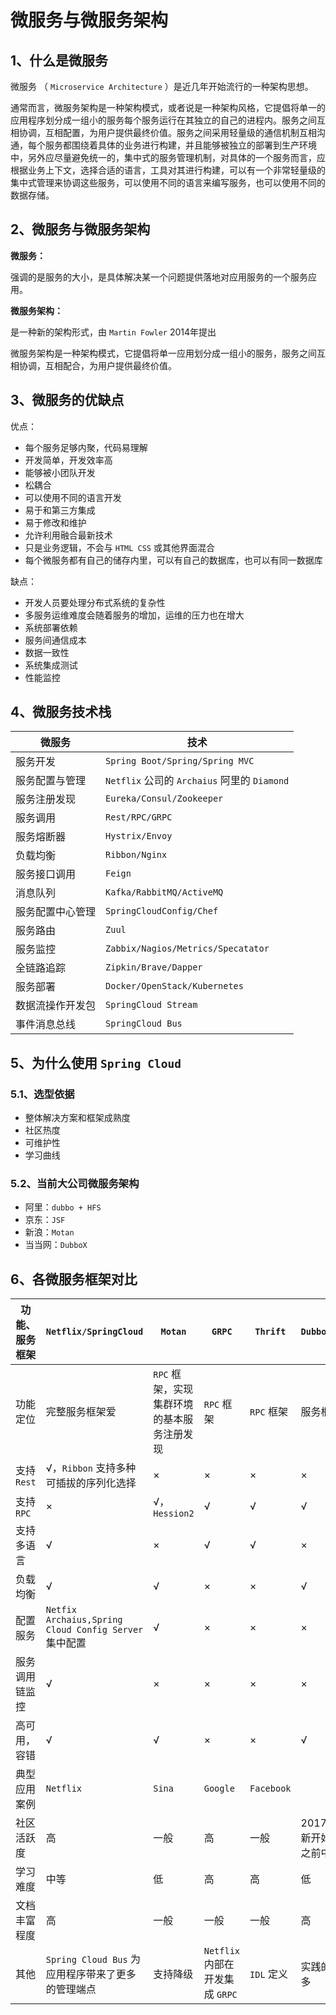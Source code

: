 # 微服务与微服务架构

## 1、什么是微服务

微服务 （ `Microservice Architecture` ）是近几年开始流行的一种架构思想。

通常而言，微服务架构是一种架构模式，或者说是一种架构风格，它提倡将单一的应用程序划分成一组小的服务每个服务运行在其独立的自己的进程内。服务之间互相协调，互相配置，为用户提供最终价值。服务之间采用轻量级的通信机制互相沟通，每个服务都围绕着具体的业务进行构建，并且能够被独立的部署到生产环境中，另外应尽量避免统一的，集中式的服务管理机制，对具体的一个服务而言，应根据业务上下文，选择合适的语言，工具对其进行构建，可以有一个非常轻量级的集中式管理来协调这些服务，可以使用不同的语言来编写服务，也可以使用不同的数据存储。

## 2、微服务与微服务架构

**微服务：** 

强调的是服务的大小，是具体解决某一个问题提供落地对应用服务的一个服务应用。

**微服务架构：** 

是一种新的架构形式，由 `Martin Fowler` 2014年提出

微服务架构是一种架构模式，它提倡将单一应用划分成一组小的服务，服务之间互相协调，互相配合，为用户提供最终价值。

## 3、微服务的优缺点

优点：

- 每个服务足够内聚，代码易理解
- 开发简单，开发效率高
- 能够被小团队开发
- 松耦合
- 可以使用不同的语言开发
- 易于和第三方集成
- 易于修改和维护
- 允许利用融合最新技术
- 只是业务逻辑，不会与 `HTML CSS` 或其他界面混合
- 每个微服务都有自己的储存内里，可以有自己的数据库，也可以有同一数据库

缺点：

- 开发人员要处理分布式系统的复杂性
- 多服务运维难度会随着服务的增加，运维的压力也在增大
- 系统部署依赖
- 服务间通信成本
- 数据一致性
- 系统集成测试
- 性能监控

## 4、微服务技术栈

| 微服务           | 技术                                         |
| ---------------- | -------------------------------------------- |
| 服务开发         | `Spring Boot/Spring/Spring MVC`              |
| 服务配置与管理   | `Netflix` 公司的 `Archaius` 阿里的 `Diamond` |
| 服务注册发现     | `Eureka/Consul/Zookeeper`                    |
| 服务调用         | `Rest/RPC/GRPC`                              |
| 服务熔断器       | `Hystrix/Envoy`                              |
| 负载均衡         | `Ribbon/Nginx`                               |
| 服务接口调用     | `Feign`                                      |
| 消息队列         | `Kafka/RabbitMQ/ActiveMQ`                    |
| 服务配置中心管理 | `SpringCloudConfig/Chef`                     |
| 服务路由         | `Zuul`                                       |
| 服务监控         | `Zabbix/Nagios/Metrics/Specatator`           |
| 全链路追踪       | `Zipkin/Brave/Dapper`                        |
| 服务部署         | `Docker/OpenStack/Kubernetes`                |
| 数据流操作开发包 | `SpringCloud Stream`                         |
| 事件消息总线     | `SpringCloud Bus`                            |

## 5、为什么使用 `Spring Cloud` 

### 5.1、选型依据

- 整体解决方案和框架成熟度
- 社区热度
- 可维护性
- 学习曲线

### 5.2、当前大公司微服务架构

- 阿里：`dubbo + HFS` 
- 京东：`JSF` 
- 新浪：`Motan` 
- 当当网：`DubboX` 

## 6、各微服务框架对比

| 功能、服务框架 | `Netflix/SpringCloud`                                 | `Motan`                                    | `GRPC`     | `Thrift`   | `Dubbo/DubboX` |
| -------------- | ----------------------------------------------------- | ------------------------------------------ | ---------- | ---------- | -------------- |
| 功能定位       | 完整服务框架爱                                        | `RPC` 框架，实现集群环境的基本服务注册发现 | `RPC` 框架 | `RPC` 框架 | 服务框架       |
| 支持 `Rest`    | √，`Ribbon` 支持多种可插拔的序列化选择                | ×                                          | ×          | ×          | ×              |
| 支持 `RPC`     | ×                                                     | √，`Hession2`                              | √          | √          | √              |
| 支持多语言     | √                                                     | ×                                          | √          | √          | ×              |
| 负载均衡       | √                                                     | √                                          | ×          | ×          | √              |
| 配置服务       | `Netfix Archaius,Spring Cloud Config Server` 集中配置 | √                                          | ×          | ×          | ×              |
| 服务调用链监控 | √                                                     | ×                                          | ×          | ×          | ×              |
| 高可用，容错   | √ | √ | × | × | √ |
| 典型应用案例   | `Netflix` | `Sina` | `Google` | `Facebook` |                |
| 社区活跃度 | 高 | 一般 | 高 | 一般 | 2017年后重新开始维护，之前中断5年 |
| 学习难度 | 中等 | 低 | 高 |高|低|
| 文档丰富程度 | 高 | 一般 | 一般 |一般|高|
| 其他 | `Spring Cloud Bus` 为应用程序带来了更多的管理端点 | 支持降级 | `Netflix` 内部在开发集成 `GRPC` |`IDL` 定义|实践的公司较多|
